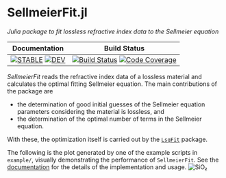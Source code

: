 # SellmeierFit.jl

*Julia package to fit lossless refractive index data to the Sellmeier equation*

| **Documentation** | **Build Status** |
|:-----------------:|:----------------:|
| [![**STABLE**][docs-stable-img]][docs-stable-url] [![**DEV**][docs-dev-img]][docs-dev-url] | [![Build Status][CI-img]][CI-url] [![Code Coverage][codecov-img]][codecov-url] |

[docs-stable-img]: https://img.shields.io/badge/docs-stable-blue.svg
[docs-stable-url]: https://wsshin.github.io/SellmeierFit.jl/stable
[docs-dev-img]: https://img.shields.io/badge/docs-dev-blue.svg
[docs-dev-url]: https://wsshin.github.io/SellmeierFit.jl/dev

[CI-img]: https://github.com/wsshin/SellmeierFit.jl/workflows/CI/badge.svg
[CI-url]: https://github.com/wsshin/SellmeierFit.jl/actions

[codecov-img]: http://codecov.io/github/wsshin/SellmeierFit.jl/coverage.svg?branch=main
[codecov-url]: http://codecov.io/github/wsshin/SellmeierFit.jl?branch=main

*SellmeierFit* reads the refractive index data of a lossless material and calculates the optimal fitting Sellmeier equation.  The main contributions of the package are
- the determination of good initial guesses of the Sellmeier equation parameters considering the material is lossless, and
- the determination of the optimal number of terms in the Sellmeier equation.

With these, the optimization itself is carried out by the [`LsqFit`](https://github.com/JuliaNLSolvers/LsqFit.jl) package.

The following is the plot generated by one of the example scripts in `example/`, visually demonstrating the performance of `SellmeierFit`.  See the [documentation](https://wsshin.github.io/SellmeierFit.jl/stable) for the details of the implementation and usage.
![SiO₂](docs/src/assets/SiO₂.png)

